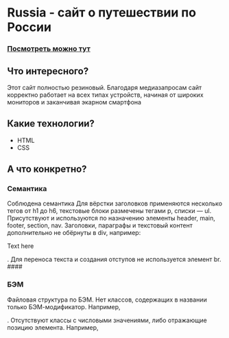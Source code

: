 # Russia - сайт о путешествии по России
### [Посмотреть можно тут](https://muratbyazrov.github.io/Russia/)

## Что интересного?
Этот сайт полностью резиновый. Благодаря медиазапросам сайт корректно работает на всех типах устройств, начиная от широких мониторов и заканчивая экарном смартфона

## Какие технологии? 
- HTML
- CSS

## А что конкретно? 
### Семантика
Соблюдена семантика
Для вёрстки заголовков применяются несколько тегов от h1 до h6, текстовые блоки размечены тегами p, списки — ul. Присутствуют и используются по назначению элементы header, main, footer, section, nav.
Заголовки, параграфы и текстовый контент дополнительно не обёрнуты в div, например:
<div><p>Text here</p></div>.
Для переноса текста и создания отступов не используется элемент br. ####

### БЭМ
Файловая структура по БЭМ.
Нет классов, содержащих в названии только БЭМ-модификатор. Например,
<div class='block__element_mod-name_mod-value>.
Правильно — <div class='block__element block__element_mod-name_mod-value>.
Отсутствуют классы с числовыми значениями, либо отражающие позицию элемента.
Например, <div class='block__first block__1>
Компоненты со стилевым и логически похожим оформлением выделены в одну БЭМ-сущность: блок или элемент.
Используется БЭМ-модификатор для подчёркивания одного из языков.
  
### Доступность интерфейса
Все ссылки и интерактивные элементы имеют состояние наведения :hover.
Контентные изображения имеют alt с корректным описанием, соответствующим языку страницы.  

### CSS
Контент на странице отцентрован.
Для установки размеров и отступов выбраны относительные величины и подходящие CSS-свойства. Например, max-width лучше использовать для текстовых элементов, нежели width.
Ни одному текстовому блоку не задана фиксированная высота. Блок растягивается, если в него вставляют в 2—3 раза больше текста.
Установлен серый фон для всей страницы, нет белых полей по бокам.
Подключены системные шрифты для случаев, когда основной не загрузился.
У элементов с абсолютным позиционированием заданы координаты по двум осям.
Затемняется изображение при :hover на любую область блоков video или cover (в т. ч. и при наведении на текстовые элементы).
Отсутствует горизонтальная прокрутка при изменении ширины окна просмотра в отладчике.
Брейкпоинты сгруппированы.
Проект визуально соответствует макетам. Корректно отображается вёрстка на разрешениях, предусмотренных макетами.
Одинаковые свойства в разных медиа-правилах не дублируются. В каждом медиа-правиле описаны только те стили, которые отличаются от другого медиа-правила.
